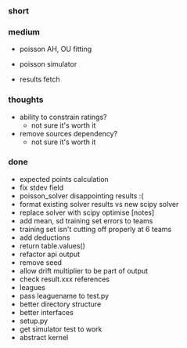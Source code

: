 ### short

### medium

- poisson AH, OU fitting
- poisson simulator

- results fetch

### thoughts

- ability to constrain ratings?
  - not sure it's worth it
- remove sources dependency?
  - not sure it's worth it

### done

- expected points calculation
- fix stdev field
- poisson_solver disappointing results :(
- format existing solver results vs new scipy solver
- replace solver with scipy optimise [notes]
- add mean, sd training set errors to teams
- training set isn't cutting off properly at 6 teams
- add deductions
- return table.values()
- refactor api output
- remove seed
- allow drift multiplier to be part of output
- check result.xxx references
- leagues
- pass leaguename to test.py
- better directory structure
- better interfaces
- setup.py
- get simulator test to work
- abstract kernel

